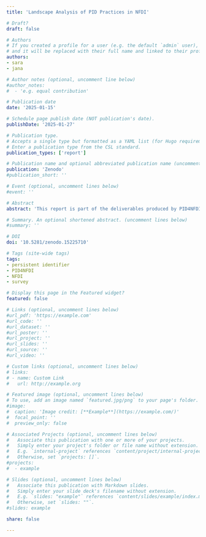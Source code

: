 ```yaml
---
title: 'Landscape Analysis of PID Practices in NFDI'

# Draft?
draft: false

# Authors
# If you created a profile for a user (e.g. the default `admin` user), write the username (folder name) here
# and it will be replaced with their full name and linked to their profile.
authors:
- sara
- jana

# Author notes (optional, uncomment line below)
#author_notes:
#  - 'e.g. equal contribution'

# Publication date
date: '2025-01-15'

# Schedule page publish date (NOT publication's date).
publishDate: '2025-01-27'

# Publication type.
# Accepts a single type but formatted as a YAML list (for Hugo requirements).
# Enter a publication type from the CSL standard.
publication_types: ['report']

# Publication name and optional abbreviated publication name (uncomment line below).
publication: 'Zenodo'
#publication_short: ''

# Event (optional, uncomment lines below)
#event: ''

# Abstract
abstract: 'This report is part of the deliverables produced by PID4NFDI, a core service for persistent identifiers developed within the German National Research Data Infrastructure (Nationale Forschungsdateninfrastruktur – NFDI). The initiative is funded through Base4NFDI, with financial support provided by the Deutsche Forschungsgemeinschaft (DFG) under grant number 521466146. The survey, titled "PID Service Landscape in the NFDI," was conducted during the initial funding phase of the PID4NFDI project in 2024. The main objective of PID4NFDI is to establish a foundational PID service for Germany's National Research Data Infrastructure (NFDI).'

# Summary. An optional shortened abstract. (uncomment lines below)
#summary: ''

# DOI
doi: '10.5281/zenodo.15225710'

# Tags (site-wide tags)
tags:
- persistent identifier
- PID4NFDI
- NFDI
- survey

# Display this page in the Featured widget?
featured: false

# Links (optional, uncomment lines below)
#url_pdf: 'https://example.com'
#url_code: ''
#url_dataset: ''
#url_poster: ''
#url_project: ''
#url_slides: ''
#url_source: ''
#url_video: ''

# Custom links (optional, uncomment lines below)
# links:
# - name: Custom Link
#   url: http://example.org

# Featured image (optional, uncomment lines below)
# To use, add an image named `featured.jpg/png` to your page's folder.
#image:
#  caption: 'Image credit: [**Example**](https://example.com/)'
#  focal_point: ''
#  preview_only: false

# Associated Projects (optional, uncomment lines below)
#   Associate this publication with one or more of your projects.
#   Simply enter your project's folder or file name without extension.
#   E.g. `internal-project` references `content/project/internal-project/index.md`.
#   Otherwise, set `projects: []`.
#projects:
#  - example

# Slides (optional, uncomment lines below)
#   Associate this publication with Markdown slides.
#   Simply enter your slide deck's filename without extension.
#   E.g. `slides: "example"` references `content/slides/example/index.md`.
#   Otherwise, set `slides: ""`.
#slides: example

share: false

---
```

